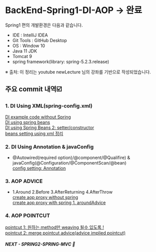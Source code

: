 # BackEnd-Spring1-DI-AOP -> 완료

Spring1 편의 개발환경은 다음과 같습니다. 
* IDE : IntelliJ IDEA
* Git Tools : GitHub Desktop
* OS : Window 10
* Java 11 JDK
* Tomcat 9
* spring framework(library: spring-5.2.3.release)

※ 출처: 이 정리는 youtube newLecture 님의 강좌를 기반으로 작성되었습니다.

## 주요 commit 내역☑️
### 1. DI Using XML(spring-config.xml)     
[DI example code without Spring](https://github.com/mangozzelli/BackEnd-Spring1-DI-AOP/commit/f1f918ee8bdf496c2430d3caf620dcaa9392f9d5)    
[DI using spring beans](https://github.com/mangozzelli/BackEnd-Spring1-DI-AOP/commit/e7bbf9b4233cc69a8963773fcab220334ded3a5d)    
[DI using Spring Beans 2: setter/constructor](https://github.com/mangozzelli/BackEnd-Spring1-DI-AOP/commit/8fa047fff7f496d4de1408e7c9cbbdb39a910d0f)  
[beans setting using xml 정리](https://github.com/mangozzelli/BackEnd-Spring1-DI-AOP/commit/58638b459cffd9c052ad0587738746ccf46f27d4)  
  
### 2. DI Using Annotation & javaConfig   
* @Autowired(required option)/@component/@Qualifire) & javaConfig(@Configuration/@ComponentScan/@bean)  
[config setting: Annotation](https://github.com/mangozzelli/BackEnd-Spring1-DI-AOP/commit/f77fffa875a864730f8bc7921fa38fe809a655f3)  
      
### 3. AOP ADVICE    
* 1.Around 2.Before 3.AfterReturning 4.AfterThrow  
[create aop proxy without spring](https://github.com/mangozzelli/BackEnd-Spring1-DI-AOP/commit/f89affa7750db22f1a3352ec9706ef4f80a4779c)    
[create aop proxy with spring 1. aroundAdvice](https://github.com/mangozzelli/BackEnd-Spring1-DI-AOP/commit/cd80bebdef5a77e71378efb383219f8c5fc203ce)    
   
### 4. AOP POINTCUT  
[pointcut 1: 원하는 method만 weaving 될수 있도록 !](https://github.com/mangozzelli/BackEnd-Spring1-DI-AOP/commit/73e5c53824e40365ada80d1d0d50eebeb4169c9a)   
[pointcut 2: merge pointcut advice(advice implied pointcut)](https://github.com/mangozzelli/BackEnd-Spring1-DI-AOP/commit/8231a69bb171bc9eda9bb3bfa00a0dad2aef53ae)    


##### NEXT - SPRING2-SPRING-MVC 🌱
